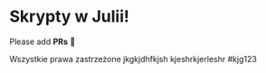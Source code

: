 # Skrypty w Julii!

Please add **PRs** :sushi:

Wszystkie prawa zastrzeżone
jkgkjdhfkjsh kjeshrkjerleshr #kjg123